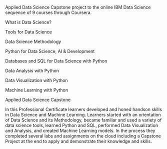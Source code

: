 Applied Data Science Capstone project to the online IBM Data Science sequence of 9 courses through Coursera. 



What is Data Science?

Tools for Data Science

Data Science Methodology

Python for Data Science, AI & Development

Databases and SQL for Data Science with Python

Data Analysis with Python

Data Visualization with Python

Machine Learning with Python

Applied Data Science Capstone



In this Professional Certificate learners developed and honed handson skills in Data Science and Machine Learning. Learners started with an orientation of Data Science and its Methodology, became familiar and used a variety of data science tools, learned Python and SQL, performed Data Visualization and Analysis, and created Machine Learning models. In the process they completed several labs and assignments on the cloud including a Capstone Project at the end to apply and demonstrate their knowledge and skills.
